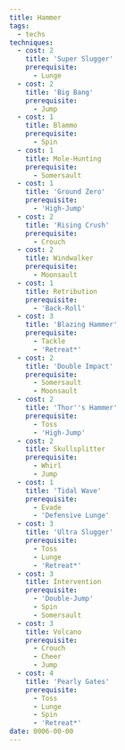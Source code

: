 ```yaml
---
title: Hammer
tags:
  - techs
techniques:
  - cost: 2
    title: 'Super Slugger'
    prerequisite:
      - Lunge
  - cost: 2
    title: 'Big Bang'
    prerequisite:
      - Jump
  - cost: 1
    title: Blammo
    prerequisite:
      - Spin
  - cost: 1
    title: Mole-Hunting
    prerequisite:
      - Somersault
  - cost: 1
    title: 'Ground Zero'
    prerequisite:
      - 'High-Jump'
  - cost: 2
    title: 'Rising Crush'
    prerequisite:
      - Crouch
  - cost: 2
    title: Windwalker
    prerequisite:
      - Moonsault
  - cost: 1
    title: Retribution
    prerequisite:
      - 'Back-Roll'
  - cost: 3
    title: 'Blazing Hammer'
    prerequisite:
      - Tackle
      - 'Retreat*'
  - cost: 2
    title: 'Double Impact'
    prerequisite:
      - Somersault
      - Moonsault
  - cost: 2
    title: 'Thor''s Hammer'
    prerequisite:
      - Toss
      - 'High-Jump'
  - cost: 2
    title: Skullsplitter
    prerequisite:
      - Whirl
      - Jump
  - cost: 1
    title: 'Tidal Wave'
    prerequisite:
      - Evade
      - 'Defensive Lunge'
  - cost: 3
    title: 'Ultra Slugger'
    prerequisite:
      - Toss
      - Lunge
      - 'Retreat*'
  - cost: 3
    title: Intervention
    prerequisite:
      - 'Double-Jump'
      - Spin
      - Somersault
  - cost: 3
    title: Volcano
    prerequisite:
      - Crouch
      - Cheer
      - Jump
  - cost: 4
    title: 'Pearly Gates'
    prerequisite:
      - Toss
      - Lunge
      - Spin
      - 'Retreat*'
date: 0006-00-00
---
```

